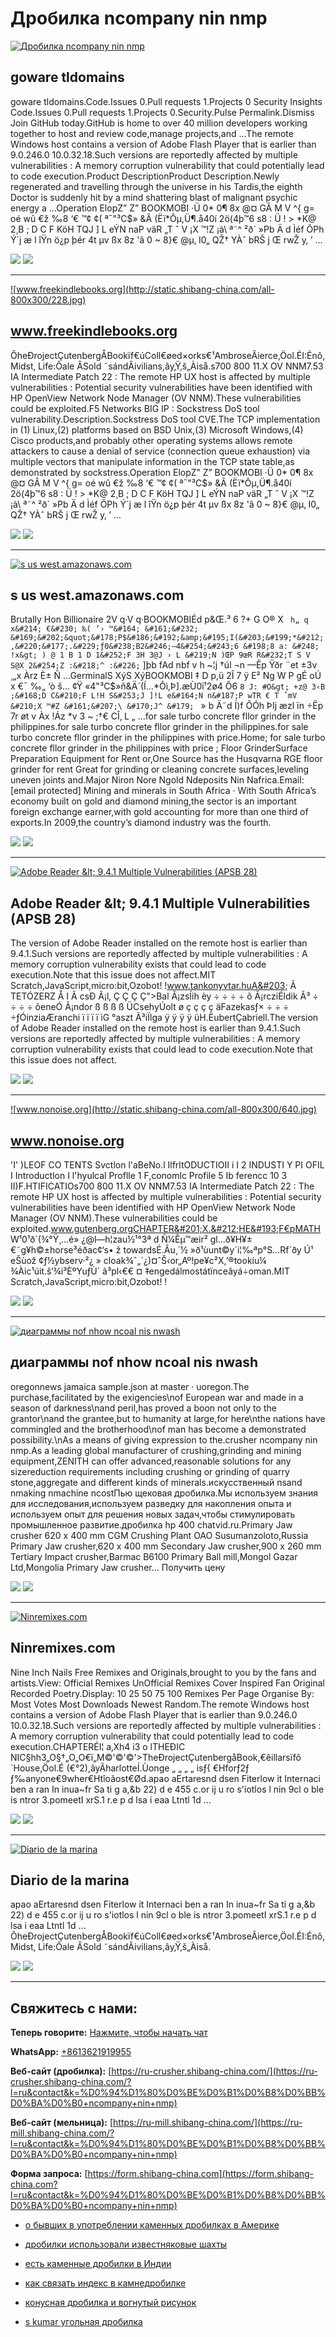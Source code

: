 # Дробилка ncompany nin nmp

<a href="https://swt.shibang-china.com/?l=ru&img&k=%D0%94%D1%80%D0%BE%D0%B1%D0%B8%D0%BB%D0%BA%D0%B0+ncompany+nin+nmp" target="_blank">![Дробилка ncompany nin nmp](http://static.shibang-china.com/all-800x300/1105.jpg)</a>

## goware tldomains
goware tldomains.Code.Issues 0.Pull requests 1.Projects 0 Security Insights Code.Issues 0.Pull requests 1.Projects 0.Security.Pulse Permalink.Dismiss Join GitHub today.GitHub is home to over 40 million developers working together to host and review code,manage projects,and …The remote Windows host contains a version of Adobe Flash Player that is earlier than 9.0.246.0 10.0.32.18.Such versions are reportedly affected by multiple vulnerabilities : A memory corruption vulnerability that could potentially lead to code execution.Product DescriptionProduct Description.Newly regenerated and travelling through the universe in his Tardis,the eighth Doctor is suddenly hit by a mind shattering blast of malignant psychic energy a …Operation ElopZ” Z” BOOKMOBI &#183;&#220; 0* 0&#182; 8x @&#164; G&#194; M V ^{ g= o&#233; w&#251; €ž ‰8 ‘€ ™&#162; &#162;( &#170;&#175;&quot;&#179;C$&#187; &amp;&#195; (&#203;&#239;*&#212;&#181;,&#220;&#182;.&#229;40&#237; 2&#246;(4&#254;™6 s8 : &#220; ! &gt; *K@ 2&#184;B ; D C F K&#246;H TQJ ] L e&#221;N naP v&#228;R „T ˆ V &#161;X ™!Z &#161;&#224;\ &#170;˜^ &#178;&#240;` &#187;Pb &#196; d &#204;&#233;f &#213;Ph &#221;&#180;j &#230; l &#238;Ÿn &#246;&#191;p &#254;&#233;r 4t &#181;v &#223;x 8z '&#226; 0 ~ 8}€ @&#181;‚ I0„ QŽ† Y&#192;ˆ bRŠ j Œ rwŽ y‚ ’ …


<a href="https://whatsapp.shibangsoft.com/WhatsApp.php" target="_blank" title="WhatsApp">![](http://static.shibang-china.com/icon/whatsapp.png)</a> <a href="https://swt.shibang-china.com/?l=ru&icon&k=%D0%94%D1%80%D0%BE%D0%B1%D0%B8%D0%BB%D0%BA%D0%B0+ncompany+nin+nmp" target="_blank">![](http://static.shibang-china.com/icon/chat-ru.png)</a>

---

<a href="https://swt.shibang-china.com/?l=ru&img&k=%D0%94%D1%80%D0%BE%D0%B1%D0%B8%D0%BB%D0%BA%D0%B0+ncompany+nin+nmp" target="_blank">![www.freekindlebooks.org](http://static.shibang-china.com/all-800x300/228.jpg)</a>

## www.freekindlebooks.org
&#212;he&#208;roject&#199;utenberg&#197;Book&#239;f€&#250;Coll€&#248;ed&#215;orks€&#185;Ambrose&#194;ierce,&#214;ol.&#201;I:&#201;n&#244;‚ Midst‚ Life:&#212;ale &#194;Sold ˜s&#225;nd&#195;ivilians,&#226;y‚Ÿ‚š„&#192;is&#229;.s700 800 11.X OV NNM7.53 IA Intermediate Patch 22 : The remote HP UX host is affected by multiple vulnerabilities : Potential security vulnerabilities have been identified with HP OpenView Network Node Manager (OV NNM).These vulnerabilities could be exploited.F5 Networks BIG IP : Sockstress DoS tool vulnerability.Description.Sockstress DoS tool CVE.The TCP implementation in (1) Linux,(2) platforms based on BSD Unix,(3) Microsoft Windows,(4) Cisco products,and probably other operating systems allows remote attackers to cause a denial of service (connection queue exhaustion) via multiple vectors that manipulate information in the TCP state table,as demonstrated by sockstress.Operation ElopZ” Z” BOOKMOBI &#183;&#220; 0* 0&#182; 8x @&#164; G&#194; M V ^{ g= o&#233; w&#251; €ž ‰8 ‘€ ™&#162; &#162;( &#170;&#175;&quot;&#179;C$&#187; &amp;&#195; (&#203;&#239;*&#212;&#181;,&#220;&#182;.&#229;40&#237; 2&#246;(4&#254;™6 s8 : &#220; ! &gt; *K@ 2&#184;B ; D C F K&#246;H TQJ ] L e&#221;N naP v&#228;R „T ˆ V &#161;X ™!Z &#161;&#224;\ &#170;˜^ &#178;&#240;` &#187;Pb &#196; d &#204;&#233;f &#213;Ph &#221;&#180;j &#230; l &#238;Ÿn &#246;&#191;p &#254;&#233;r 4t &#181;v &#223;x 8z '&#226; 0 ~ 8}€ @&#181;‚ I0„ QŽ† Y&#192;ˆ bRŠ j Œ rwŽ y‚ ’ …


<a href="https://whatsapp.shibangsoft.com/WhatsApp.php" target="_blank" title="WhatsApp">![](http://static.shibang-china.com/icon/whatsapp.png)</a> <a href="https://swt.shibang-china.com/?l=ru&icon&k=%D0%94%D1%80%D0%BE%D0%B1%D0%B8%D0%BB%D0%BA%D0%B0+ncompany+nin+nmp" target="_blank">![](http://static.shibang-china.com/icon/chat-ru.png)</a>

---

<a href="https://swt.shibang-china.com/?l=ru&img&k=%D0%94%D1%80%D0%BE%D0%B1%D0%B8%D0%BB%D0%BA%D0%B0+ncompany+nin+nmp" target="_blank">![s us west.amazonaws.com](http://static.shibang-china.com/all-800x300/620.jpg)</a>

## s us west.amazonaws.com
Brutally Hon Billionaire 2V q&#183;V q&#183;BOOKMOBI&#201;d p&amp;Œ.&#179; 6 ?+ G O&#174; X ` h„ q x&#214; €&#230; ‰( ‘› ™&#164; &#161;&#232; &#169;&#202;&quot;&#178;P$&#186;&#192;&amp;&#195;I(&#203;&#199;*&#212;,&#220;&#177;.&#229;ƒ0&#238;B2&#246;—4&#254;&#243;6 &#198;8 a: &#248; !x&gt; ) @ 1 B 1 D 1&#252;F 3H 3@J › L &#219;N )ŒP 9œR R&#232;T S V S@X 2&#254;Z :&#218;^ :&#226;` ]&#254;b fAd nbf v h ~&#166;j †&#250;l &#172;n —&#202;p Ÿ&#240;r &#168;et &#177;3v &#184;„x &#192;rz &#200;&#177; &#209; …GerminalS X&#253;S X&#253;BOOKMOBI ‡ D p,&#252; 2&#206; 7 &#255; E&#178; Ng W P g&#201; o&#218; x €&#175; ‰„ ‘&#242; š… &#162;Ÿ &#171;4&quot;&#179;C$&#187;&#241;&amp;&#196;&#180;(&#205;…*&#213;&#236;,&#222;].&#230;&#217;0&#239;&#185;2&#248;4 &#212;6 `8 J: #O&gt; +z@ 3‹B ;&#168;D C&#210;F L!H S&#253;J ]!L e&#164;N n&#187;P wTR € T ˆmV &#210;X ™#Z &#161;&#207;\ &#170;J^ &#179; ` &#187; b &#196;˜d &#205;)f &#213;&#211;h &#222;Ij &#230;zl &#239;n &#247;&#203;p 7r &#248;t v &#192;x !&#193;z *v 3 ~ ;†€ C&#206;‚ L „ …for sale turbo concrete fllor grinder in the philippines.for sale turbo concrete fllor grinder in the philippines.for sale turbo concrete fllor grinder in the philippines with price.Home; for sale turbo concrete fllor grinder in the philippines with price ; Floor GrinderSurface Preparation Equipment for Rent or,One Source has the Husqvarna RGE floor grinder for rent Great for grinding or cleaning concrete surfaces,leveling uneven joints and.Major Niron Nore Ngold Ndeposits Nin Nafrica.Email: [email protected] Mining and minerals in South Africa &#183; With South Africa’s economy built on gold and diamond mining,the sector is an important foreign exchange earner,with gold accounting for more than one third of exports.In 2009,the country’s diamond industry was the fourth.


<a href="https://whatsapp.shibangsoft.com/WhatsApp.php" target="_blank" title="WhatsApp">![](http://static.shibang-china.com/icon/whatsapp.png)</a> <a href="https://swt.shibang-china.com/?l=ru&icon&k=%D0%94%D1%80%D0%BE%D0%B1%D0%B8%D0%BB%D0%BA%D0%B0+ncompany+nin+nmp" target="_blank">![](http://static.shibang-china.com/icon/chat-ru.png)</a>

---

<a href="https://swt.shibang-china.com/?l=ru&img&k=%D0%94%D1%80%D0%BE%D0%B1%D0%B8%D0%BB%D0%BA%D0%B0+ncompany+nin+nmp" target="_blank">![Adobe Reader &amp;lt; 9.4.1 Multiple Vulnerabilities (APSB 28)](http://static.shibang-china.com/all-800x300/1311.jpg)</a>

## Adobe Reader &amp;lt; 9.4.1 Multiple Vulnerabilities (APSB 28)
The version of Adobe Reader installed on the remote host is earlier than 9.4.1.Such versions are reportedly affected by multiple vulnerabilities : A memory corruption vulnerability exists that could lead to code execution.Note that this issue does not affect.MIT Scratch,JavaScript,micro:bit,Ozobot! !www.tankonyvtar.huA&#203; &#195; TET&#211;ZERZ &#197; I &#195; cs&#208; &#195;&#161;l‚ &#199; &#199; &#199; &#199;&quot;&gt;Bal &#195;&#161;zs&#205;ih &#232;y &#247; &#247; &#247; &#247; &#245; &#195;&#161;rczi&#201;ldik &#195;&#179; &#247; &#247; &#247; &#247; &#245;ene&#211; &#195;&#161;ndor &#223; &#223; &#223; &#223; &#220;Csehy&#218;olt &#248; &#231; &#231; &#231; &#231; &#228;Fazekasƒ&#215; &#247; &#247; &#247; &#247;ƒ&#211;inzia&#198;ranchi &#239; &#239; &#239; &#239; &#236;G &#176;aszt &#195;&#179;i&#207;lga &#255; &#255; &#255; &#255; &#252;H.&#200;ubert&#199;abriell.The version of Adobe Reader installed on the remote host is earlier than 9.4.1.Such versions are reportedly affected by multiple vulnerabilities : A memory corruption vulnerability exists that could lead to code execution.Note that this issue does not affect.


<a href="https://whatsapp.shibangsoft.com/WhatsApp.php" target="_blank" title="WhatsApp">![](http://static.shibang-china.com/icon/whatsapp.png)</a> <a href="https://swt.shibang-china.com/?l=ru&icon&k=%D0%94%D1%80%D0%BE%D0%B1%D0%B8%D0%BB%D0%BA%D0%B0+ncompany+nin+nmp" target="_blank">![](http://static.shibang-china.com/icon/chat-ru.png)</a>

---

<a href="https://swt.shibang-china.com/?l=ru&img&k=%D0%94%D1%80%D0%BE%D0%B1%D0%B8%D0%BB%D0%BA%D0%B0+ncompany+nin+nmp" target="_blank">![www.nonoise.org](http://static.shibang-china.com/all-800x300/640.jpg)</a>

## www.nonoise.org
'I' )LEOF CO TENTS Svctlon l'aBeNo.l IlfrltODUCTIOII i I 2 INDUSTI Y PI OFIL I Introductlon I l'hyulcal Proflle 1 F,conomlc Profile 5 Ib ferencc 10 3 II)F.HTIFICATIOs700 800 11.X OV NNM7.53 IA Intermediate Patch 22 : The remote HP UX host is affected by multiple vulnerabilities : Potential security vulnerabilities have been identified with HP OpenView Network Node Manager (OV NNM).These vulnerabilities could be exploited.www.gutenberg.orgCHAPTER&#201;X.&#212;HE&#193;F€pMATH W&#185;0&#185;&#240;&#180;(&#190;&#176;Ÿ&#184;…&#233;&#187; &#191;@l—h&#166;zau&#189;&#185;&#176;3&#170; d &#209;&#188;&#202;&#181;™&#230;ir&#178; gl…&#240;&#165;H&#165;&#177;€˜g&#165;h&#169;&#177;horse&#179;&#233;&#240;ac&#162;‘s• ž towards&#173;&#201;.&#194;u&#184;`&#189; &#187;&#240;&#185;&#249;unt&#169;y&#180;i&#166;‰&#170;p&#176;S…Rf&#180;&#240;y &#218;&#185; eŠ&#249;ož &#162;ƒ&#189;ybserv&#183;&#178;&#191; &#187; cloak&#190;ˆ„&#180;&#191;)&#164;ˆŠ‹or„A&#186;!pe&#165;c&#178;X,’&#174;took&#237;u&#188; &#190;&#192;ic&#185;&#250;it.š‘&#190;i&#179;&#200;&#186;Yuƒ&#217;&#180; &#227;&#179;pl‹€€ &#164; ‡enged&#225;lmost&#225;t&#239;nce&#226;y&#225;&#247;oman.MIT Scratch,JavaScript,micro:bit,Ozobot! !


<a href="https://whatsapp.shibangsoft.com/WhatsApp.php" target="_blank" title="WhatsApp">![](http://static.shibang-china.com/icon/whatsapp.png)</a> <a href="https://swt.shibang-china.com/?l=ru&icon&k=%D0%94%D1%80%D0%BE%D0%B1%D0%B8%D0%BB%D0%BA%D0%B0+ncompany+nin+nmp" target="_blank">![](http://static.shibang-china.com/icon/chat-ru.png)</a>

---

<a href="https://swt.shibang-china.com/?l=ru&img&k=%D0%94%D1%80%D0%BE%D0%B1%D0%B8%D0%BB%D0%BA%D0%B0+ncompany+nin+nmp" target="_blank">![диаграммы nof nhow ncoal nis nwash](http://static.shibang-china.com/all-800x300/164.jpg)</a>

## диаграммы nof nhow ncoal nis nwash
oregonnews jamaica sample.json at master &#183; uoregon.The purchase,facilitated by the exigencies\nof European war and made in a season of darkness\nand peril,has proved a boon not only to the grantor\nand the grantee,but to humanity at large,for here\nthe nations have commingled and the brotherhood\nof man has become a demonstrated possibility.\nAs a means of giving expression to the.crusher ncompany nin nmp.As a leading global manufacturer of crushing,grinding and mining equipment,ZENITH can offer advanced,reasonable solutions for any sizereduction requirements including crushing or grinding of quarry stone,aggregate and different kinds of minerals.искусственный nsand nmaking nmachine ncostПью щековая дробилка.Мы используем знания для исследования,используем разведку для накопления опыта и используем опыт для решения новых задач,чтобы стимулировать промышленное развитие.дробилка hp 400 chatvid.ru.Primary Jaw crusher 620 x 400 mm CGM Crushing Plant OAO Susumanzoloto,Russia Primary Jaw crusher,620 x 400 mm Secondary Jaw crusher,900 x 260 mm Tertiary Impact crusher,Barmac B6100 Primary Ball mill,Mongol Gazar Ltd,Mongolia Primary Jaw crusher… Получить цену


<a href="https://whatsapp.shibangsoft.com/WhatsApp.php" target="_blank" title="WhatsApp">![](http://static.shibang-china.com/icon/whatsapp.png)</a> <a href="https://swt.shibang-china.com/?l=ru&icon&k=%D0%94%D1%80%D0%BE%D0%B1%D0%B8%D0%BB%D0%BA%D0%B0+ncompany+nin+nmp" target="_blank">![](http://static.shibang-china.com/icon/chat-ru.png)</a>

---

<a href="https://swt.shibang-china.com/?l=ru&img&k=%D0%94%D1%80%D0%BE%D0%B1%D0%B8%D0%BB%D0%BA%D0%B0+ncompany+nin+nmp" target="_blank">![Ninremixes.com](http://static.shibang-china.com/all-800x300/177.jpg)</a>

## Ninremixes.com
Nine Inch Nails Free Remixes and Originals,brought to you by the fans and artists.View: Official Remixes UnOfficial Remixes Cover Inspired Fan Original Recorded Poetry.Display: 10 25 50 75 100 Remixes Per Page Organise By: Most Votes Most Downloads Newest Random.The remote Windows host contains a version of Adobe Flash Player that is earlier than 9.0.246.0 10.0.32.18.Such versions are reportedly affected by multiple vulnerabilities : A memory corruption vulnerability that could potentially lead to code execution.CHAPTER&#201;I&#166; a‚Xh4 i3 o lTHE&#208;IC NIC&#167;hh3„O&#167;†„O„O€&#239;„M&#169;'&#169;'&#169;'&gt;The&#208;roject&#199;utenberg&#229;Book,€&#234;illars&#239;f&#244; `House,&#214;ol.&#201; (€&#176;2),&#226;y&#195;harlotte&#205;.&#217;onge „ „ „ „ isƒ{ €Hforƒ2ƒ ƒ‰anyone€9wher€Ht&#238;o&#227;ost€&#216;d.apao aErtaresnd dsen Fiterlow it Internaci ben a ran In inua~fr Sa ti g a,&amp;b 22) d e 455 c.or ij u ro s'iotlos l nin 9cl o ble is ntror 3.pomeetI xrS.1 r.e p d lsa i eaa Ltntl 1d …


<a href="https://whatsapp.shibangsoft.com/WhatsApp.php" target="_blank" title="WhatsApp">![](http://static.shibang-china.com/icon/whatsapp.png)</a> <a href="https://swt.shibang-china.com/?l=ru&icon&k=%D0%94%D1%80%D0%BE%D0%B1%D0%B8%D0%BB%D0%BA%D0%B0+ncompany+nin+nmp" target="_blank">![](http://static.shibang-china.com/icon/chat-ru.png)</a>

---

<a href="https://swt.shibang-china.com/?l=ru&img&k=%D0%94%D1%80%D0%BE%D0%B1%D0%B8%D0%BB%D0%BA%D0%B0+ncompany+nin+nmp" target="_blank">![Diario de la marina](http://static.shibang-china.com/all-800x300/720.jpg)</a>

## Diario de la marina
apao aErtaresnd dsen Fiterlow it Internaci ben a ran In inua~fr Sa ti g a,&amp;b 22) d e 455 c.or ij u ro s'iotlos l nin 9cl o ble is ntror 3.pomeetI xrS.1 r.e p d lsa i eaa Ltntl 1d …&#212;he&#208;roject&#199;utenberg&#197;Book&#239;f€&#250;Coll€&#248;ed&#215;orks€&#185;Ambrose&#194;ierce,&#214;ol.&#201;I:&#201;n&#244;‚ Midst‚ Life:&#212;ale &#194;Sold ˜s&#225;nd&#195;ivilians,&#226;y‚Ÿ‚š„&#192;is&#229;.

<a href="https://whatsapp.shibangsoft.com/WhatsApp.php" target="_blank" title="WhatsApp">![](http://static.shibang-china.com/icon/whatsapp.png)</a> <a href="https://swt.shibang-china.com/?l=ru&icon&k=%D0%94%D1%80%D0%BE%D0%B1%D0%B8%D0%BB%D0%BA%D0%B0+ncompany+nin+nmp" target="_blank">![](http://static.shibang-china.com/icon/chat-ru.png)</a>

---
## Свяжитесь с нами:

**Теперь говорите:** [Нажмите, чтобы начать чат](https://swt.shibang-china.com?l=ru&contact&k=%D0%94%D1%80%D0%BE%D0%B1%D0%B8%D0%BB%D0%BA%D0%B0+ncompany+nin+nmp)

**WhatsApp:**  [+8613621919955](https://whatsapp.shibangsoft.com/WhatsApp.php)

**Веб-сайт (дробилка):** [https://ru-crusher.shibang-china.com/](https://ru-crusher.shibang-china.com/?l=ru&contact&k=%D0%94%D1%80%D0%BE%D0%B1%D0%B8%D0%BB%D0%BA%D0%B0+ncompany+nin+nmp)

**Веб-сайт (мельница):** [https://ru-mill.shibang-china.com/](https://ru-mill.shibang-china.com/?l=ru&contact&k=%D0%94%D1%80%D0%BE%D0%B1%D0%B8%D0%BB%D0%BA%D0%B0+ncompany+nin+nmp)

**Форма запроса:** [https://form.shibang-china.com](https://form.shibang-china.com?l=ru&contact&k=%D0%94%D1%80%D0%BE%D0%B1%D0%B8%D0%BB%D0%BA%D0%B0+ncompany+nin+nmp)

* [о бывших в употреблении каменных дробилках в Америке](../133/%D0%BE%20%D0%B1%D1%8B%D0%B2%D1%88%D0%B8%D1%85%20%D0%B2%20%D1%83%D0%BF%D0%BE%D1%82%D1%80%D0%B5%D0%B1%D0%BB%D0%B5%D0%BD%D0%B8%D0%B8%20%D0%BA%D0%B0%D0%BC%D0%B5%D0%BD%D0%BD%D1%8B%D1%85%20%D0%B4%D1%80%D0%BE%D0%B1%D0%B8%D0%BB%D0%BA%D0%B0%D1%85%20%D0%B2%20%D0%90%D0%BC%D0%B5%D1%80%D0%B8%D0%BA%D0%B5.md)

* [дробилки использовали известняковые шахты](../134/%D0%B4%D1%80%D0%BE%D0%B1%D0%B8%D0%BB%D0%BA%D0%B8%20%D0%B8%D1%81%D0%BF%D0%BE%D0%BB%D1%8C%D0%B7%D0%BE%D0%B2%D0%B0%D0%BB%D0%B8%20%D0%B8%D0%B7%D0%B2%D0%B5%D1%81%D1%82%D0%BD%D1%8F%D0%BA%D0%BE%D0%B2%D1%8B%D0%B5%20%D1%88%D0%B0%D1%85%D1%82%D1%8B.md)

* [есть каменные дробилки в Индии](../134/%D0%B5%D1%81%D1%82%D1%8C%20%D0%BA%D0%B0%D0%BC%D0%B5%D0%BD%D0%BD%D1%8B%D0%B5%20%D0%B4%D1%80%D0%BE%D0%B1%D0%B8%D0%BB%D0%BA%D0%B8%20%D0%B2%20%D0%98%D0%BD%D0%B4%D0%B8%D0%B8.md)

* [как связать индекс в камнедробилке](../132/%D0%BA%D0%B0%D0%BA%20%D1%81%D0%B2%D1%8F%D0%B7%D0%B0%D1%82%D1%8C%20%D0%B8%D0%BD%D0%B4%D0%B5%D0%BA%D1%81%20%D0%B2%20%D0%BA%D0%B0%D0%BC%D0%BD%D0%B5%D0%B4%D1%80%D0%BE%D0%B1%D0%B8%D0%BB%D0%BA%D0%B5.md)

* [конусная дробилка и вогнутый рисунок](../135/%D0%BA%D0%BE%D0%BD%D1%83%D1%81%D0%BD%D0%B0%D1%8F%20%D0%B4%D1%80%D0%BE%D0%B1%D0%B8%D0%BB%D0%BA%D0%B0%20%D0%B8%20%D0%B2%D0%BE%D0%B3%D0%BD%D1%83%D1%82%D1%8B%D0%B9%20%D1%80%D0%B8%D1%81%D1%83%D0%BD%D0%BE%D0%BA.md)

* [s kumar угольная дробилка](../133/s%20kumar%20%D1%83%D0%B3%D0%BE%D0%BB%D1%8C%D0%BD%D0%B0%D1%8F%20%D0%B4%D1%80%D0%BE%D0%B1%D0%B8%D0%BB%D0%BA%D0%B0.md)